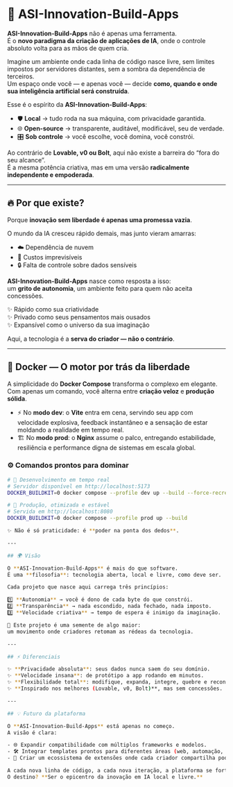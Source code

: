 # 🌟 ASI-Innovation-Build-Apps  

**ASI-Innovation-Build-Apps** não é apenas uma ferramenta.  
É o **novo paradigma da criação de aplicações de IA**, onde o controle absoluto volta para as mãos de quem cria.  

Imagine um ambiente onde cada linha de código nasce livre, sem limites impostos por servidores distantes, sem a sombra da dependência de terceiros.  
Um espaço onde você — e apenas você — decide **como, quando e onde sua inteligência artificial será construída**.  

Esse é o espírito da **ASI-Innovation-Build-Apps**:  

- 🛡️ **Local** → tudo roda na sua máquina, com privacidade garantida.  
- 🌐 **Open-source** → transparente, auditável, modificável, seu de verdade.  
- 🎛️ **Sob controle** → você escolhe, você domina, você constrói.  

Ao contrário de **Lovable, v0 ou Bolt**, aqui não existe a barreira do “fora do seu alcance”.  
É a mesma potência criativa, mas em uma versão **radicalmente independente e empoderada**.  

---

## 🔥 Por que existe?  

Porque **inovação sem liberdade é apenas uma promessa vazia**.  

O mundo da IA cresceu rápido demais, mas junto vieram amarras:  
- ☁️ Dependência de nuvem  
- 💸 Custos imprevisíveis  
- 🔒 Falta de controle sobre dados sensíveis  

**ASI-Innovation-Build-Apps** nasce como resposta a isso:  
um **grito de autonomia**, um ambiente feito para quem não aceita concessões.  

✨ Rápido como sua criatividade  
✨ Privado como seus pensamentos mais ousados  
✨ Expansível como o universo da sua imaginação  

Aqui, a tecnologia é a **serva do criador — não o contrário**.  

---

## 🐳 Docker — O motor por trás da liberdade  

A simplicidade do **Docker Compose** transforma o complexo em elegante.  
Com apenas um comando, você alterna entre **criação veloz** e **produção sólida**.  

- ⚡ No **modo dev**: o **Vite** entra em cena, servindo seu app com velocidade explosiva, feedback instantâneo e a sensação de estar moldando a realidade em tempo real.  
- 🏗️ No **modo prod**: o **Nginx** assume o palco, entregando estabilidade, resiliência e performance digna de sistemas em escala global.  

### ⚙️ Comandos prontos para dominar  

```bash
# 🌱 Desenvolvimento em tempo real
# Servidor disponível em http://localhost:5173
DOCKER_BUILDKIT=0 docker compose --profile dev up --build --force-recreate

# 🚀 Produção, otimizada e estável
# Servida em http://localhost:8080
DOCKER_BUILDKIT=0 docker compose --profile prod up --build

✨ Não é só praticidade: é **poder na ponta dos dedos**.  

---

## 🌍 Visão  

O **ASI-Innovation-Build-Apps** é mais do que software.  
É uma **filosofia**: tecnologia aberta, local e livre, como deve ser.  

Cada projeto que nasce aqui carrega três princípios:  

1️⃣ **Autonomia** → você é dono de cada byte do que constrói.  
2️⃣ **Transparência** → nada escondido, nada fechado, nada imposto.  
3️⃣ **Velocidade criativa** → tempo de espera é inimigo da imaginação.  

🌌 Este projeto é uma semente de algo maior:  
um movimento onde criadores retomam as rédeas da tecnologia.  

---

## ⚡ Diferenciais  

✨ **Privacidade absoluta**: seus dados nunca saem do seu domínio.  
✨ **Velocidade insana**: de protótipo a app rodando em minutos.  
✨ **Flexibilidade total**: modifique, expanda, integre, quebre e reconstrua — é seu.  
✨ **Inspirado nos melhores (Lovable, v0, Bolt)**, mas sem concessões.  

---

## 💡 Futuro da plataforma  

O **ASI-Innovation-Build-Apps** está apenas no começo.  
A visão é clara:  

- 🌐 Expandir compatibilidade com múltiplos frameworks e modelos.  
- 🛠️ Integrar templates prontos para diferentes áreas (web, automação, dados, arte).  
- 🤝 Criar um ecossistema de extensões onde cada criador compartilha poder com a comunidade.  

A cada nova linha de código, a cada nova iteração, a plataforma se fortalece.  
O destino? **Ser o epicentro da inovação em IA local e livre.**  
